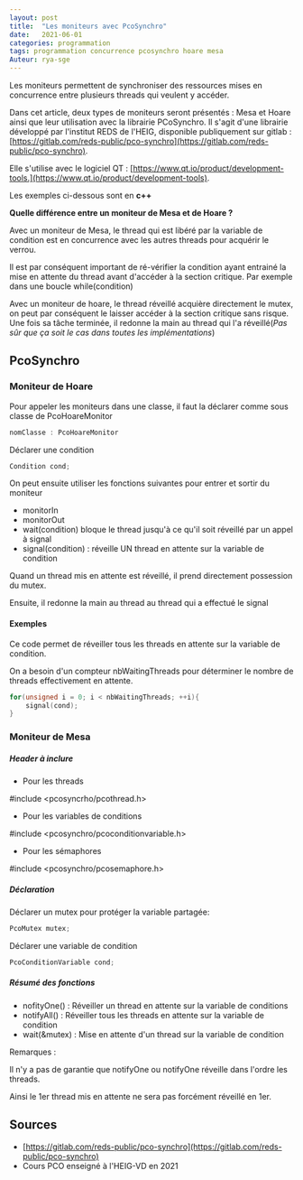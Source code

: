 ```yaml
---
layout: post
title:  "Les moniteurs avec PcoSynchro"
date:   2021-06-01 
categories: programmation
tags: programmation concurrence pcosynchro hoare mesa 
Auteur: rya-sge
---
```




Les moniteurs permettent de synchroniser des ressources mises en concurrence entre plusieurs threads qui veulent y accéder.

Dans cet article, deux types de moniteurs seront présentés : Mesa et Hoare ainsi que leur utilisation avec la librairie PCoSynchro. Il s'agit d'une librairie développé par l'institut REDS de l'HEIG, disponible publiquement sur gitlab : [https://gitlab.com/reds-public/pco-synchro](https://gitlab.com/reds-public/pco-synchro).

Elle s'utilise avec le logiciel QT : [https://www.qt.io/product/development-tools.](https://www.qt.io/product/development-tools).

Les exemples ci-dessous sont en **c++**



**Quelle différence entre un moniteur de Mesa et de Hoare ?**

Avec un moniteur de Mesa, le thread qui est libéré par la variable de condition est en concurrence avec les autres threads pour acquérir le verrou.

Il est par conséquent important de ré-vérifier la condition ayant entrainé la mise en attente du thread avant d'accéder à la section critique. Par exemple dans une boucle while(condition)



Avec un moniteur de hoare, le thread réveillé acquière directement le mutex, on peut par conséquent le laisser accéder à la section critique sans risque. Une fois sa tâche terminée, il redonne la main au thread qui l'a réveillé(*Pas sûr que ça soit le cas dans toutes les implémentations*)



## PcoSynchro

### Moniteur de Hoare

Pour appeler les moniteurs dans une classe, il faut la déclarer comme sous classe de PcoHoareMonitor

```c++
nomClasse : PcoHoareMonitor
```

Déclarer une condition

```c++
Condition cond;
```

On peut ensuite utiliser les fonctions suivantes pour entrer et sortir du moniteur

- monitorIn
- monitorOut
- wait(condition) bloque le thread jusqu'à ce qu'il soit réveillé par un appel à signal
- signal(condition) : réveille UN thread en attente sur la variable de condition

Quand un thread mis en attente est réveillé, il prend directement possession du mutex.

Ensuite, il redonne la main au thread au thread qui a effectué le signal

#### Exemples

Ce code permet de réveiller tous les threads en attente sur la variable de condition.

On a besoin d'un compteur nbWaitingThreads pour déterminer le nombre de threads effectivement en attente.

```c++
for(unsigned i = 0; i < nbWaitingThreads; ++i){
	signal(cond);
}
```



### Moniteur de Mesa

##### Header à inclure

- Pour les threads

#include <pcosyncrho/pcothread.h>

- Pour les variables de conditions

#include <pcosynchro/pcoconditionvariable.h>

- Pour les sémaphores

#include <pcosynchro/pcosemaphore.h>



##### Déclaration

Déclarer un mutex pour protéger la variable partagée:

```c++
PcoMutex mutex;
```

Déclarer une variable de condition

```c++
PcoConditionVariable cond;
```



##### Résumé des fonctions

- nofityOne()  :  Réveiller un thread en attente sur la variable de conditions 
- notifyAll()  :  Réveiller tous les threads en attente sur la variable de condition
- wait(&mutex)  : Mise en attente d'un thread sur la variable de condition

Remarques :

Il n'y a pas de garantie que notifyOne ou notifyOne réveille dans l'ordre les threads.

Ainsi le 1er thread mis en attente ne sera pas forcément réveillé en 1er.



## Sources

- [https://gitlab.com/reds-public/pco-synchro](https://gitlab.com/reds-public/pco-synchro)
- Cours PCO enseigné à l'HEIG-VD en 2021